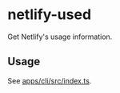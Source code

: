 # netlify-used

Get Netlify's usage information.

## Usage

See [apps/cli/src/index.ts](https://github.com/lmk123/netlify-monitor/blob/main/apps/cli/src/index.ts).
